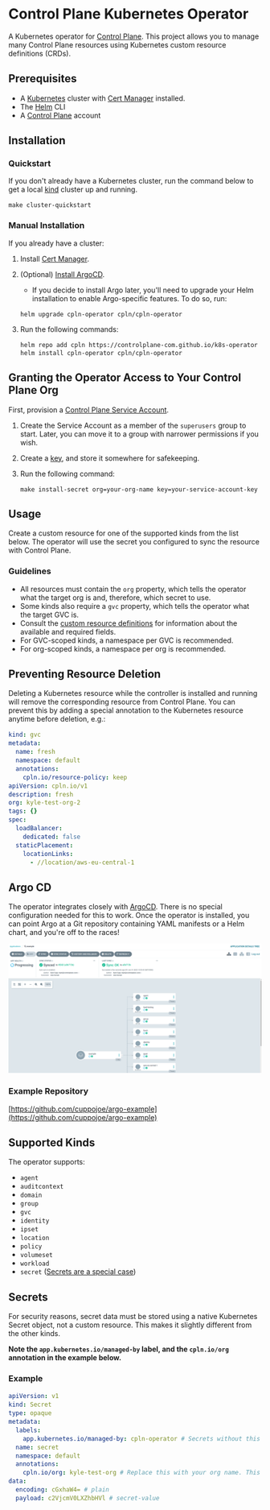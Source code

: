 # Control Plane Kubernetes Operator

A Kubernetes operator for [Control Plane](https://controlplane.com). This project allows you to manage many Control
Plane resources using Kubernetes custom resource definitions (CRDs).

## Prerequisites

- A [Kubernetes](https://kubernetes.io) cluster with [Cert Manager](https://cert-manager.io/docs/installation/)
  installed.
- The [Helm](https://helm.sh) CLI
- A [Control Plane](https://controlplane.com) account

## Installation

### Quickstart

If you don't already have a Kubernetes cluster, run the command below to get a local [kind](https://kind.sigs.k8s.io/) cluster up and running.

```shell  
make cluster-quickstart
```

### Manual Installation

If you already have a cluster:

1. Install [Cert Manager](https://cert-manager.io/docs/installation/).
2. (Optional) [Install ArgoCD](https://argo-cd.readthedocs.io/en/stable/getting_started/).
    - If you decide to install Argo later, you'll need to upgrade your Helm installation to enable Argo-specific
      features. To do so, run:

   ```shell 
   helm upgrade cpln-operator cpln/cpln-operator
   ``` 

3. Run the following commands:

   ```shell
   helm repo add cpln https://controlplane-com.github.io/k8s-operator 
   helm install cpln-operator cpln/cpln-operator
   ```

## Granting the Operator Access to Your Control Plane Org

First, provision
a [Control Plane Service Account](https://docs.controlplane.com/reference/serviceaccount#service-account).

1. Create the Service Account as a member of the `superusers` group to start. Later, you can move it to a group with
   narrower permissions if you wish.
2. Create a [key](https://docs.controlplane.com/reference/serviceaccount#service-account-keys), and store it somewhere
   for safekeeping.
3. Run the following command:

   ```shell 
   make install-secret org=your-org-name key=your-service-account-key
   ```

## Usage

Create a custom resource for one of the supported kinds from the list below. The operator will use the secret you
configured to sync the resource with Control Plane.

### Guidelines

- All resources must contain the `org` property, which tells the operator what the target org is and, therefore, which
  secret to use.
- Some kinds also require a `gvc` property, which tells the operator what the target GVC is.
- Consult the [custom resource definitions](chart/templates/crd) for information about the available and required
  fields.
- For GVC-scoped kinds, a namespace per GVC is recommended.
- For org-scoped kinds, a namespace per org is recommended.

## Preventing Resource Deletion

Deleting a Kubernetes resource while the controller is installed and running will remove the corresponding resource from
Control Plane. You can prevent this by adding a special annotation to the Kubernetes resource anytime before deletion,
e.g.:

```yaml
kind: gvc
metadata:
  name: fresh
  namespace: default
  annotations:
    cpln.io/resource-policy: keep
apiVersion: cpln.io/v1
description: fresh
org: kyle-test-org-2
tags: {}
spec:
  loadBalancer:
    dedicated: false
  staticPlacement:
    locationLinks:
      - //location/aws-eu-central-1
```

## Argo CD

The operator integrates closely with [ArgoCD](https://argoproj.github.io/cd/). There is no special configuration needed
for this to work. Once the operator is installed, you can point Argo at a Git repository containing YAML manifests or a
Helm chart, and you're off to the races!

![Argo Example](images/img.png)

### Example Repository

[https://github.com/cuppojoe/argo-example](https://github.com/cuppojoe/argo-example)

## Supported Kinds

The operator supports:

- `agent`
- `auditcontext`
- `domain`
- `group`
- `gvc`
- `identity`
- `ipset`
- `location`
- `policy`
- `volumeset`
- `workload`
- `secret` ([Secrets are a special case](#secrets))

## Secrets

For security reasons, secret data must be stored using a native Kubernetes Secret object, not a custom resource. This
makes it slightly different from the other kinds.

**Note the `app.kubernetes.io/managed-by` label, and the `cpln.io/org` annotation in the example below.**

### Example

```yaml
apiVersion: v1
kind: Secret
type: opaque
metadata:
  labels:
    app.kubernetes.io/managed-by: cpln-operator # Secrets without this label are ignored
  name: secret
  namespace: default
  annotations:
    cpln.io/org: kyle-test-org # Replace this with your org name. This is required.
data:
  encoding: cGxhaW4= # plain
  payload: c2VjcmV0LXZhbHVl # secret-value
```
 
